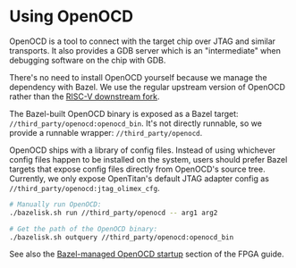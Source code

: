 # Using OpenOCD

OpenOCD is a tool to connect with the target chip over JTAG and similar transports.
It also provides a GDB server which is an "intermediate" when debugging software on the chip with GDB.

There's no need to install OpenOCD yourself because we manage the dependency with Bazel.
We use the regular upstream version of OpenOCD rather than the [RISC-V downstream fork](https://github.com/riscv/riscv-openocd).

The Bazel-built OpenOCD binary is exposed as a Bazel target: `//third_party/openocd:openocd_bin`.
It's not directly runnable, so we provide a runnable wrapper: `//third_party/openocd`.

OpenOCD ships with a library of config files.
Instead of using whichever config files happen to be installed on the system, users should prefer Bazel targets that expose config files directly from OpenOCD's source tree.
Currently, we only expose OpenTitan's default JTAG adapter config as `//third_party/openocd:jtag_olimex_cfg`.

```sh
# Manually run OpenOCD:
./bazelisk.sh run //third_party/openocd -- arg1 arg2

# Get the path of the OpenOCD binary:
./bazelisk.sh outquery //third_party/openocd:openocd_bin
```

See also the [Bazel-managed OpenOCD
startup](setup_fpga.md#bazel-managed-openocd-startup) section of the FPGA guide.

